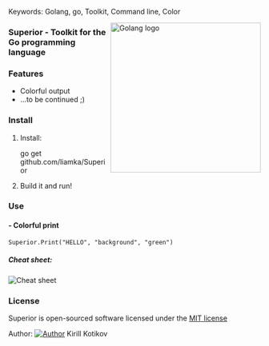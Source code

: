 Keywords: Golang, go, Toolkit, Command line, Color

<img src="https://liamka.me/uploads/highres_181823992.jpeg" alt="Golang logo" align="right" width="300" />

### Superior - Toolkit for the Go programming language

### Features
- Colorful output
- ...to be continued ;)

### Install

1) Install:

	go get github.com/liamka/Superior
	
2) Build it and run!

### Use

#### - Colorful print

	Superior.Print("HELLO", "background", "green")
	
##### Cheat sheet:
<img src="http://dnblive.tv/cheatsheet.png" alt="Cheat sheet" />

### License

Superior is open-sourced software licensed under the [MIT license](http://opensource.org/licenses/MIT)

Author: [![Author](https://liamka.me/public/favicon.ico)](https://liamka.me) Kirill Kotikov
